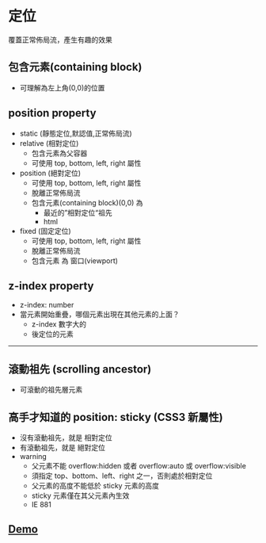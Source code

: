 # 定位

覆蓋正常佈局流，產生有趣的效果

## 包含元素(containing block)

-   可理解為左上角(0,0)的位置

## position property

-   static (靜態定位,默認值,正常佈局流)
-   relative (相對定位)
    -   包含元素為父容器
    -   可使用 top, bottom, left, right 屬性
-   position (絕對定位)
    -   可使用 top, bottom, left, right 屬性
    -   脫離正常佈局流
    -   包含元素(containing block)(0,0) 為
        -   最近的”相對定位“祖先
        -   html
-   fixed (固定定位)
    -   可使用 top, bottom, left, right 屬性
    -   脫離正常佈局流
    -   包含元素 為 窗口(viewport)

## z-index property

-   z-index: number
-   當元素開始重疊，哪個元素出現在其他元素的上面？
    -   z-index 數字大的
    -   後定位的元素

---

## 滾動祖先 (scrolling ancestor)

-   可滾動的祖先層元素

## 高手才知道的 position: sticky (CSS3 新屬性)

-   沒有滾動祖先，就是 相對定位
-   有滾動祖先，就是 絕對定位
-   warning
    -   父元素不能 overflow:hidden 或者 overflow:auto 或 overflow:visible
    -   須指定 top、bottom、left、right 之一，否則處於相對定位
    -   父元素的高度不能低於 sticky 元素的高度
    -   sticky 元素僅在其父元素內生效
    -   IE 881

## [Demo](https://codepen.io/zero3william/pen/wvPjjre)